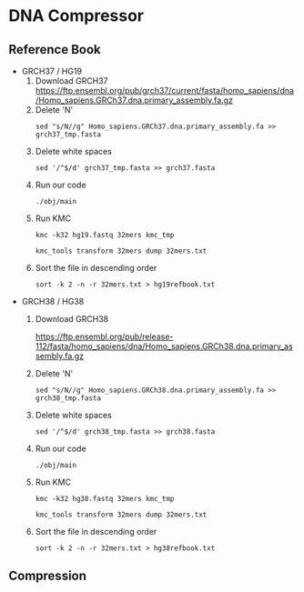 # DNA Compressor
## Reference Book
+ GRCH37 / HG19
  1. Download GRCH37
     https://ftp.ensembl.org/pub/grch37/current/fasta/homo_sapiens/dna/Homo_sapiens.GRCh37.dna.primary_assembly.fa.gz
  2. Delete 'N'
     ```
     sed "s/N//g" Homo_sapiens.GRCh37.dna.primary_assembly.fa >> grch37_tmp.fasta
     ```
  3. Delete white spaces
     ```
     sed '/^$/d' grch37_tmp.fasta >> grch37.fasta
     ```
  4. Run our code
     ```
     ./obj/main
     ```
  5. Run KMC
     ```
     kmc -k32 hg19.fastq 32mers kmc_tmp
     ```
     ```
     kmc_tools transform 32mers dump 32mers.txt
     ```
  6. Sort the file in descending order
     ```
     sort -k 2 -n -r 32mers.txt > hg19refbook.txt
     ```
+ GRCH38 / HG38
  1. Download GRCH38
     
     https://ftp.ensembl.org/pub/release-112/fasta/homo_sapiens/dna/Homo_sapiens.GRCh38.dna.primary_assembly.fa.gz
  2. Delete 'N'
     ```
     sed "s/N//g" Homo_sapiens.GRCh38.dna.primary_assembly.fa >> grch38_tmp.fasta
     ```
  3. Delete white spaces
     ```
     sed '/^$/d' grch38_tmp.fasta >> grch38.fasta
     ```
  4. Run our code
     ```
     ./obj/main
     ```
  5. Run KMC
     ```
     kmc -k32 hg38.fastq 32mers kmc_tmp
     ```
     ```
     kmc_tools transform 32mers dump 32mers.txt
     ```
  6. Sort the file in descending order
      ```
      sort -k 2 -n -r 32mers.txt > hg38refbook.txt
      ```
## Compression

